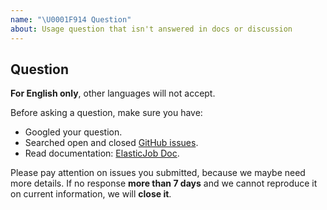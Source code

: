 ```yaml
---
name: "\U0001F914 Question"
about: Usage question that isn't answered in docs or discussion
---
```


## Question

**For English only**, other languages will not accept.

Before asking a question, make sure you have:

- Googled your question.
- Searched open and closed [GitHub issues](https://github.com/apache/shardingsphere-elastic-job-lite/issues).
- Read documentation: [ElasticJob Doc](http://elasticjob.io/docs/elastic-job-lite/00-overview/).

Please pay attention on issues you submitted, because we maybe need more details. 
If no response **more than 7 days** and we cannot reproduce it on current information, we will **close it**.
